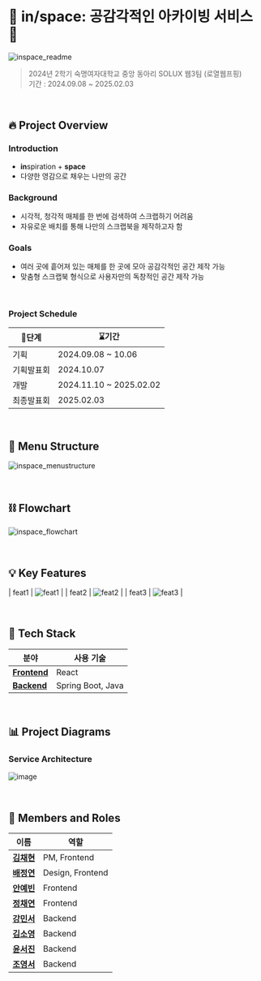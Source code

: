 # 📌 **in/space: 공감각적인 아카이빙 서비스** 📌

![inspace_readme](https://github.com/user-attachments/assets/d7d501d9-79b1-4fc3-a6be-12a3db0bf416)

> 2024년 2학기 숙명여자대학교 중앙 동아리 SOLUX 웹3팀 (로열웹프핑) <br />
> 기간 : 2024.09.08 ~ 2025.02.03 </br>

</br>

## 🔥 **Project Overview**

### Introduction
- **in**spiration + **space**
- 다양한 영감으로 채우는 나만의 공간

### Background
- 시각적, 청각적 매체를 한 번에 검색하여 스크랩하기 어려움
- 자유로운 배치를 통해 나만의 스크랩북을 제작하고자 함

### Goals
- 여러 곳에 흩어져 있는 매체를 한 곳에 모아 공감각적인 공간 제작 가능
- 맞춤형 스크랩북 형식으로 사용자만의 독창적인 공간 제작 가능


</br>

### Project Schedule

|    🚩단계           | ⌛기간              |
|----------------|------------------------|
| 기획           | 2024.09.08 ~ 10.06        |
| 기획발표회      | 2024.10.07              |
| 개발           | 2024.11.10 ~ 2025.02.02   |
| 최종발표회      | 2025.02.03               |

</br>

## 🧩 **Menu Structure**
![inspace_menustructure](https://github.com/user-attachments/assets/21f8ee15-6e3a-47db-8d36-7eda441870d4)

</br>

## ⛓️ **Flowchart**
![inspace_flowchart](https://github.com/user-attachments/assets/d50f2cfa-fee1-45b5-8ec2-f053aadd5d83)

</br>

## 💡 **Key Features**
| feat1 | ![feat1](https://github.com/user-attachments/assets/387f2df4-a7b4-4d84-acb4-e36227f136f3) |
| feat2 | ![feat2](https://github.com/user-attachments/assets/e31b38c2-e1e9-4a8a-8dd5-802dd09ccb9f) |
| feat3 | ![feat3](https://github.com/user-attachments/assets/21d0cca3-9567-421b-ad31-b411ddd1cb06) |

</br>

## 🔧 **Tech Stack**

| **분야**       | **사용 기술**                                 | 
|----------------|---------------------------------------------|   
| **[Frontend](https://github.com/2024-2-SOLUX-in-space/inspace-frontend)**   | React                       |
| **[Backend](https://github.com/2024-2-SOLUX-in-space/inspace-backend)**    | Spring Boot, Java   

</br>

##  📊 **Project Diagrams**


### Service Architecture
![image](https://github.com/user-attachments/assets/b834b1c4-891e-49d1-8401-9e4ef62f0764)

</br>

## 👥 **Members and Roles**

| **이름**            | **역할**              |
|---------------------|-----------------------|
| [**김채현**](https://github.com/chaehyeon03)    | PM, Frontend |
| [**배정연**](https://github.com/bluishflame)  | Design, Frontend  |
| [**안예빈**](https://github.com/ye-bean) | Frontend |
| [**정채연**](https://github.com/chaeyeon-jung)     | Frontend  |
| [**강민서**](https://github.com/1224kang)     | Backend  |
| [**김소영**](https://github.com/soyoung2118)     | Backend  |
| [**윤서진**](https://github.com/Y00NSJ)     | Backend  |
| [**조영서**](https://github.com/jjwm10625)     | Backend  |

</br>
